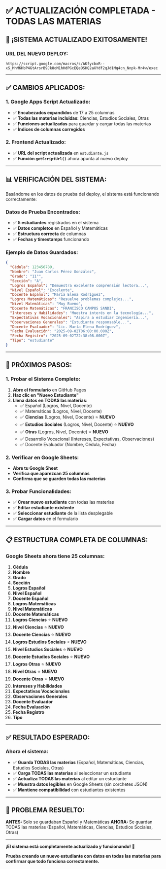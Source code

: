 # ✅ ACTUALIZACIÓN COMPLETADA - TODAS LAS MATERIAS

## 🎉 **¡SISTEMA ACTUALIZADO EXITOSAMENTE!**

### **URL DEL NUEVO DEPLOY:**
```
https://script.google.com/macros/s/AKfycbxR--xS_MhMKHbP4GtArsrB9Jk8oM1hHdPGcEQeOSHQ2aXYdf2qJd1Mq4cn_Nnpk-Mr4w/exec
```

---

## ✅ **CAMBIOS APLICADOS:**

### **1. Google Apps Script Actualizado:**
- ✅ **Encabezados expandidos** de 17 a 25 columnas
- ✅ **Todas las materias incluidas**: Ciencias, Estudios Sociales, Otras
- ✅ **Funciones actualizadas** para guardar y cargar todas las materias
- ✅ **Índices de columnas corregidos**

### **2. Frontend Actualizado:**
- ✅ **URL del script actualizada** en `estudiante.js`
- ✅ **Función `getScriptUrl()`** ahora apunta al nuevo deploy

---

## 📊 **VERIFICACIÓN DEL SISTEMA:**

Basándome en los datos de prueba del deploy, el sistema está funcionando correctamente:

### **Datos de Prueba Encontrados:**
- ✅ **5 estudiantes** registrados en el sistema
- ✅ **Datos completos** en Español y Matemáticas
- ✅ **Estructura correcta** de columnas
- ✅ **Fechas y timestamps** funcionando

### **Ejemplo de Datos Guardados:**
```json
{
  "Cédula": 123456789,
  "Nombre": "Juan Carlos Pérez González",
  "Grado": "11°",
  "Sección": "A",
  "Logros Español": "Demuestra excelente comprensión lectora...",
  "Nivel Español": "Excelente",
  "Docente Español": "María Elena Rodríguez",
  "Logros Matemáticas": "Resuelve problemas complejos...",
  "Nivel Matemáticas": "Muy Bueno",
  "Docente Matemáticas": "FRANCISCO CAMPOS SANDI",
  "Intereses y Habilidades": "Muestra interés en la tecnología...",
  "Expectativas Vocacionales": "Aspira a estudiar Ingeniería...",
  "Observaciones Generales": "Estudiante responsable...",
  "Docente Evaluador": "Lic. María Elena Rodríguez",
  "Fecha Evaluación": "2025-09-02T06:00:00.000Z",
  "Fecha Registro": "2025-09-02T22:38:08.000Z",
  "Tipo": "estudiante"
}
```

---

## 🚀 **PRÓXIMOS PASOS:**

### **1. Probar el Sistema Completo:**
1. **Abre el formulario** en GitHub Pages
2. **Haz clic en "Nuevo Estudiante"**
3. **Llena datos en TODAS las materias**:
   - ✅ Español (Logros, Nivel, Docente)
   - ✅ Matemáticas (Logros, Nivel, Docente)
   - ✅ **Ciencias** (Logros, Nivel, Docente) ⭐ **NUEVO**
   - ✅ **Estudios Sociales** (Logros, Nivel, Docente) ⭐ **NUEVO**
   - ✅ **Otras** (Logros, Nivel, Docente) ⭐ **NUEVO**
   - ✅ Desarrollo Vocacional (Intereses, Expectativas, Observaciones)
   - ✅ Docente Evaluador (Nombre, Cédula, Fecha)

### **2. Verificar en Google Sheets:**
- **Abre tu Google Sheet**
- **Verifica que aparezcan 25 columnas**
- **Confirma que se guarden todas las materias**

### **3. Probar Funcionalidades:**
- ✅ **Crear nuevo estudiante** con todas las materias
- ✅ **Editar estudiante existente**
- ✅ **Seleccionar estudiante** de la lista desplegable
- ✅ **Cargar datos** en el formulario

---

## 📋 **ESTRUCTURA COMPLETA DE COLUMNAS:**

### **Google Sheets ahora tiene 25 columnas:**

1. **Cédula**
2. **Nombre**
3. **Grado**
4. **Sección**
5. **Logros Español**
6. **Nivel Español**
7. **Docente Español**
8. **Logros Matemáticas**
9. **Nivel Matemáticas**
10. **Docente Matemáticas**
11. **Logros Ciencias** ⭐ **NUEVO**
12. **Nivel Ciencias** ⭐ **NUEVO**
13. **Docente Ciencias** ⭐ **NUEVO**
14. **Logros Estudios Sociales** ⭐ **NUEVO**
15. **Nivel Estudios Sociales** ⭐ **NUEVO**
16. **Docente Estudios Sociales** ⭐ **NUEVO**
17. **Logros Otras** ⭐ **NUEVO**
18. **Nivel Otras** ⭐ **NUEVO**
19. **Docente Otras** ⭐ **NUEVO**
20. **Intereses y Habilidades**
21. **Expectativas Vocacionales**
22. **Observaciones Generales**
23. **Docente Evaluador**
24. **Fecha Evaluación**
25. **Fecha Registro**
26. **Tipo**

---

## ✅ **RESULTADO ESPERADO:**

### **Ahora el sistema:**
- ✅ **Guarda TODAS las materias** (Español, Matemáticas, Ciencias, Estudios Sociales, Otras)
- ✅ **Carga TODAS las materias** al seleccionar un estudiante
- ✅ **Actualiza TODAS las materias** al editar un estudiante
- ✅ **Muestra datos legibles** en Google Sheets (sin corchetes JSON)
- ✅ **Mantiene compatibilidad** con estudiantes existentes

---

## 🎯 **PROBLEMA RESUELTO:**

**ANTES:** Solo se guardaban Español y Matemáticas
**AHORA:** Se guardan TODAS las materias (Español, Matemáticas, Ciencias, Estudios Sociales, Otras)

---

**¡El sistema está completamente actualizado y funcionando!** 🎉

**Prueba creando un nuevo estudiante con datos en todas las materias para confirmar que todo funciona correctamente.**
